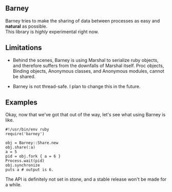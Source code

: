 ## Barney

Barney tries to make the sharing of data between processes as easy and **natural** as possible.  
This library is *highly* experimental right now.

## Limitations

* Behind the scenes, Barney is using Marshal to serialize ruby objects, and therefore suffers from
  the downfalls of Marshal itself. Proc objects, Binding objects, Anonymous classes, 
  and Anonymous modules, cannot be shared.

* Barney is not thread-safe. I plan to change this in the future.

## Examples

Okay, now that we've got that out of the way, let's see what using Barney is like.

    #!/usr/bin/env ruby
    require('barney')

    obj = Barney::Share.new
    obj.share(:a)
    a = 5
    pid = obj.fork { a = 6 }
    Process.wait(pid)
    obj.synchronize
    puts a # output is 6.

The API is definitely not set in stone, and a stable release won't be made for a while.
